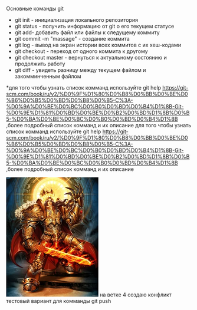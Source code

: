 Основные команды git
+ git init - инициализация локального репозитория
+ git status - получить информацию от git о его текущем статусе
+ git add- добавить файл или файлы к следущему коммиту
+ git commit -m "massage" - создание коммита
+ git log - вывод на экран истории всех коммитов с их хеш-кодами
+ git checkout - переход от одного коммита к другому
+ git checkout master - вернуться к актуальному состоянию и продолжить работу
+ git diff - увидеть разницу между текущем файлом и закомминченным файлом

*для того чтобы узнать список комманд используйте git help
https://git-scm.com/book/ru/v2/%D0%9F%D1%80%D0%B8%D0%BB%D0%BE%D0%B6%D0%B5%D0%BD%D0%B8%D0%B5-C%3A-%D0%9A%D0%BE%D0%BC%D0%B0%D0%BD%D0%B4%D1%8B-Git-%D0%9E%D1%81%D0%BD%D0%BE%D0%B2%D0%BD%D1%8B%D0%B5-%D0%BA%D0%BE%D0%BC%D0%B0%D0%BD%D0%B4%D1%8B ,более подробный список комманд и их описание
для того чтобы узнать список комманд используйте git help
https://git-scm.com/book/ru/v2/%D0%9F%D1%80%D0%B8%D0%BB%D0%BE%D0%B6%D0%B5%D0%BD%D0%B8%D0%B5-C%3A-%D0%9A%D0%BE%D0%BC%D0%B0%D0%BD%D0%B4%D1%8B-Git-%D0%9E%D1%81%D0%BD%D0%BE%D0%B2%D0%BD%D1%8B%D0%B5-%D0%BA%D0%BE%D0%BC%D0%B0%D0%BD%D0%B4%D1%8B ,более подробный список комманд и их описание

![его свет с нами ](imperator.webp)
на ветке 4 создаю конфликт
тестовый вариант для комманды git push

